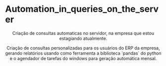 # Automation_in_queries_on_the_server

<p align='center'>
    Criação de consultas automaticas no servidor, na empresa que estou estagiando atualmente. 
</p>

<p align='center'>
    Criação de consultas personalizadas para os usuários do ERP da empresa, gerando relatórios usando como ferramenta a biblioteca
    ´pandas´ do python e o agendador de tarefas do windows para geração automática mensal. 
</p>
